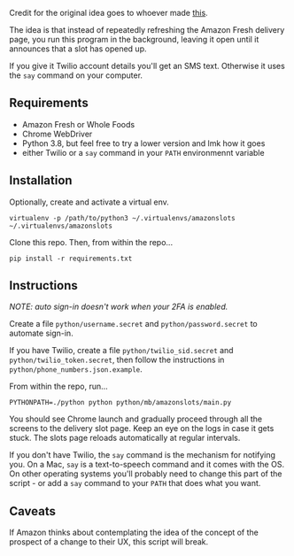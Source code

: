Credit for the original idea goes to whoever made [this](https://github.com/pcomputo/Whole-Foods-Delivery-Slot).

The idea is that instead of repeatedly refreshing the Amazon Fresh delivery page, you run this program in the background, leaving it open until it announces that a slot has opened up.

If you give it Twilio account details you'll get an SMS text. Otherwise it uses the `say` command on your computer.

Requirements
---

* Amazon Fresh or Whole Foods
* Chrome WebDriver
* Python 3.8, but feel free to try a lower version and lmk how it goes
* either Twilio or a `say` command in your `PATH` environmennt variable

Installation
---

Optionally, create and activate a virtual env.

```
virtualenv -p /path/to/python3 ~/.virtualenvs/amazonslots
~/.virtualenvs/amazonslots
```

Clone this repo. Then, from within the repo...

`pip install -r requirements.txt`

Instructions
---

*NOTE: auto sign-in doesn't work when your 2FA is enabled.*

Create a file `python/username.secret` and `python/password.secret` to automate sign-in.

If you have Twilio, create a file `python/twilio_sid.secret` and `python/twilio_token.secret`, then follow the instructions in `python/phone_numbers.json.example`.

From within the repo, run...

```
PYTHONPATH=./python python python/mb/amazonslots/main.py
```

You should see Chrome launch and gradually proceed through all the screens to the delivery slot page. Keep an eye on the logs in case it gets stuck. The slots page reloads automatically at regular intervals.

If you don't have Twilio, the `say` command is the mechanism for notifying you. On a Mac, `say` is a text-to-speech command and it comes with the OS. On other operating systems you'll probably need to change this part of the script - or add a `say` command to your `PATH` that does what you want.

Caveats
---

If Amazon thinks about contemplating the idea of the concept of the prospect of a change to their UX, this script will break.

